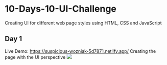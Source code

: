 # 10-Days-10-UI-Challenge
Creating UI for different web page styles using HTML, CSS and JavaScript

## Day 1 
Live Demo: https://suspicious-wozniak-5d7871.netlify.app/
Creating the page with the UI perspective
<img src="https://raw.githubusercontent.com/amitravikumar/amitravikumar/10-Days-10-UI-Challenge/blob/main/CSS-Perspective/1.JPG"/>
